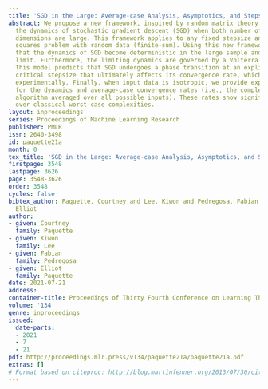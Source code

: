 ```yaml
---
title: 'SGD in the Large: Average-case Analysis, Asymptotics, and Stepsize Criticality'
abstract: We propose a new framework, inspired by random matrix theory, for analyzing
  the dynamics of stochastic gradient descent (SGD) when both number of samples and
  dimensions are large. This framework applies to any fixed stepsize and on the least
  squares problem with random data (finite-sum). Using this new framework, we show
  that the dynamics of SGD become deterministic in the large sample and dimensional
  limit. Furthermore, the limiting dynamics are governed by a Volterra integral equation.
  This model predicts that SGD undergoes a phase transition at an explicitly given
  critical stepsize that ultimately affects its convergence rate, which is also verified
  experimentally. Finally, when input data is isotropic, we provide explicit expressions
  for the dynamics and average-case convergence rates (i.e., the complexity of an
  algorithm averaged over all possible inputs). These rates show significant improvement
  over classical worst-case complexities.
layout: inproceedings
series: Proceedings of Machine Learning Research
publisher: PMLR
issn: 2640-3498
id: paquette21a
month: 0
tex_title: 'SGD in the Large: Average-case Analysis, Asymptotics, and Stepsize Criticality'
firstpage: 3548
lastpage: 3626
page: 3548-3626
order: 3548
cycles: false
bibtex_author: Paquette, Courtney and Lee, Kiwon and Pedregosa, Fabian and Paquette,
  Elliot
author:
- given: Courtney
  family: Paquette
- given: Kiwon
  family: Lee
- given: Fabian
  family: Pedregosa
- given: Elliot
  family: Paquette
date: 2021-07-21
address:
container-title: Proceedings of Thirty Fourth Conference on Learning Theory
volume: '134'
genre: inproceedings
issued:
  date-parts:
  - 2021
  - 7
  - 21
pdf: http://proceedings.mlr.press/v134/paquette21a/paquette21a.pdf
extras: []
# Format based on citeproc: http://blog.martinfenner.org/2013/07/30/citeproc-yaml-for-bibliographies/
---
```


